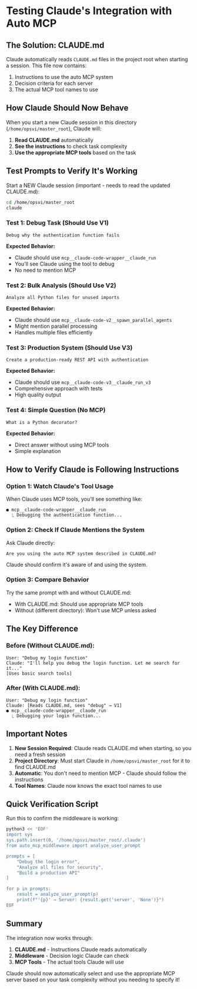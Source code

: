 # Testing Claude's Integration with Auto MCP

## The Solution: CLAUDE.md

Claude automatically reads `CLAUDE.md` files in the project root when starting a session. This file now contains:
1. Instructions to use the auto MCP system
2. Decision criteria for each server
3. The actual MCP tool names to use

## How Claude Should Now Behave

When you start a new Claude session in this directory (`/home/opsvi/master_root`), Claude will:

1. **Read CLAUDE.md** automatically
2. **See the instructions** to check task complexity
3. **Use the appropriate MCP tools** based on the task

## Test Prompts to Verify It's Working

Start a NEW Claude session (important - needs to read the updated CLAUDE.md):
```bash
cd /home/opsvi/master_root
claude
```

### Test 1: Debug Task (Should Use V1)
```
Debug why the authentication function fails
```

**Expected Behavior:**
- Claude should use `mcp__claude-code-wrapper__claude_run`
- You'll see Claude using the tool to debug
- No need to mention MCP

### Test 2: Bulk Analysis (Should Use V2)
```
Analyze all Python files for unused imports
```

**Expected Behavior:**
- Claude should use `mcp__claude-code-v2__spawn_parallel_agents`
- Might mention parallel processing
- Handles multiple files efficiently

### Test 3: Production System (Should Use V3)
```
Create a production-ready REST API with authentication
```

**Expected Behavior:**
- Claude should use `mcp__claude-code-v3__claude_run_v3`
- Comprehensive approach with tests
- High quality output

### Test 4: Simple Question (No MCP)
```
What is a Python decorator?
```

**Expected Behavior:**
- Direct answer without using MCP tools
- Simple explanation

## How to Verify Claude is Following Instructions

### Option 1: Watch Claude's Tool Usage
When Claude uses MCP tools, you'll see something like:
```
● mcp__claude-code-wrapper__claude_run
  ⎿ Debugging the authentication function...
```

### Option 2: Check If Claude Mentions the System
Ask Claude directly:
```
Are you using the auto MCP system described in CLAUDE.md?
```

Claude should confirm it's aware of and using the system.

### Option 3: Compare Behavior
Try the same prompt with and without CLAUDE.md:
- With CLAUDE.md: Should use appropriate MCP tools
- Without (different directory): Won't use MCP unless asked

## The Key Difference

### Before (Without CLAUDE.md):
```
User: "Debug my login function"
Claude: "I'll help you debug the login function. Let me search for it..."
[Uses basic search tools]
```

### After (With CLAUDE.md):
```
User: "Debug my login function"
Claude: [Reads CLAUDE.md, sees "debug" → V1]
● mcp__claude-code-wrapper__claude_run
  ⎿ Debugging your login function...
```

## Important Notes

1. **New Session Required**: Claude reads CLAUDE.md when starting, so you need a fresh session
2. **Project Directory**: Must start Claude in `/home/opsvi/master_root` for it to find CLAUDE.md
3. **Automatic**: You don't need to mention MCP - Claude should follow the instructions
4. **Tool Names**: Claude now knows the exact tool names to use

## Quick Verification Script

Run this to confirm the middleware is working:
```bash
python3 << 'EOF'
import sys
sys.path.insert(0, '/home/opsvi/master_root/.claude')
from auto_mcp_middleware import analyze_user_prompt

prompts = [
    "Debug the login error",
    "Analyze all files for security",  
    "Build a production API"
]

for p in prompts:
    result = analyze_user_prompt(p)
    print(f"'{p}' → Server: {result.get('server', 'None')}")
EOF
```

## Summary

The integration now works through:
1. **CLAUDE.md** - Instructions Claude reads automatically
2. **Middleware** - Decision logic Claude can check
3. **MCP Tools** - The actual tools Claude will use

Claude should now automatically select and use the appropriate MCP server based on your task complexity without you needing to specify it!